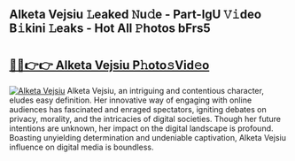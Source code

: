 ## Alketa Vejsiu 𝙻eaked 𝙽u𝚍e - Part-IgU 𝚅𝚒deo B𝚒kini 𝙻eaks - Hot All 𝙿hotos bFrs5

# <h2><a href="http://ld2g3y.urlbe.top/?page=Alketa+Vejsiu">🔗🔗👉👉 Alketa Vejsiu P𝚑oto𝚜Vid𝚎o</a></h2>

[![Alketa Vejsiu](https://i.imgur.com/eBuTRDB.gif)](http://ld2g3y.urlbe.top/?page=Alketa+Vejsiu)
Alketa Vejsiu, an intriguing and contentious character, eludes easy definition. Her innovative way of engaging with online audiences has fascinated and enraged spectators, igniting debates on privacy, morality, and the intricacies of digital societies. Though her future intentions are unknown, her impact on the digital landscape is profound. Boasting unyielding determination and undeniable captivation, Alketa Vejsiu influence on digital media is boundless.
